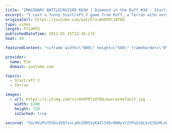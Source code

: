 ```yaml
---
title: "IMAGINARY BATTLECRUISER RUSH | Diamond in the Ruff #30 - StarCraft 2"
excerpt: "I cast a funny StarCraft 2 game from Ruff, a Terran with very creative gameplay. How will he ruff up his Zerg opponent?  Check out all episodes of 💎 Diamond in the Ruff: https://www.youtube.com/playlist?list=PLFUDU8AOevUfdEq20wYq8Sm9z3sc1yn0l Follow Ruff: https://www.twitch.tv/ruff13 | https://www.youtube.com/ruff_stuff"
originalUrl: https://youtube.com/watch?v=AVOPRl1OT8Q
type: video
length: PT12M7S
publishedDateTime: 2021-01-25T22:38:17Z
heat: 50

featuredContent: "<iframe width=\"800\" height=\"500\" frameborder=\"0\" src=\"https://www.youtube.com/embed/AVOPRl1OT8Q\" allow=\"accelerometer; autoplay; encrypted-media; gyroscope; picture-in-picture\" allowfullscreen></iframe>"

provider:
  name: PiG
  domain: youtube.com

topics:
  - StarCraft 2
  - Terran

images:
  - url: https://i.ytimg.com/vi/AVOPRl1OT8Q/maxresdefault.jpg
    width: 1280
    height: 720
    isCached: true

secured: "Va/0UiPU7E5Gu1EQfvxLa0vI005SyK4ZlIUEv96NyvY2YPodiDLXvS7QsMLogJr5hWBzmVJN7T/uzKE7XoUi6Izw8d4ugU4Vmhebs2muoDi2n21sWTH8jIY/pNKVx0ncj4RcJyzsdUOOeJ/96AvENh2Pr8lsSRH2ZxFUHmDAGmWCWYeQxOPJzIujEtpELir0Mjm40m+I7CPzMuvtoF8ZOZA91bHiYiLJ25djn2y9wkxsVhIiYluIdh6zOG8DeVHAMBNlmQy+JZdd2CzsTH1NgHOljF2hhhDgMigd+04WfUagzHMSD1jxEp/CKYdNkbHwhPnVtQQMYn6Ai5IafZN+EDusOngGC18TtTBtzgkZo3CmETiCDC/i6dnR+knrKCi2lx+9AV5axQiQfthmzaAyxvG46PVs5HawokINnzSwOWg=;KD5gp6+6D4Mt/1BrJY57LQ=="
---
```


